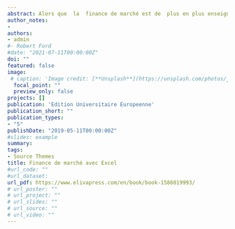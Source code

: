 ```yaml
---
abstract: Alors que  la  finance de marché est de  plus en plus enseignée dans les universités, il manquait encore un manuel de référence, qui guide l’utilisateur  pas à pas  dans le traitement de l’ensemble des modèles de marché. Finance de marché avec Excel vous aidera à mettre en place les différents modèles de gestion de portefeuille et vous permettra grâce à la clarté de son exposition de connaitre les bases de la théorie moderne de portefeuille.Cet ouvrage accompagne l’étudiant en Licence et Master en sciences économiques et de gestion  dans son apprentissage de la finance de marché avec Excel.  
author_notes:
- 
authors:
- admin
#- Robert Ford
#date: "2021-07-11T00:00:00Z"
doi: ""
featured: false
image:
 # caption: 'Image credit: [**Unsplash**](https://unsplash.com/photos/jdD8gXaTZsc)'
  focal_point: ""
  preview_only: false
projects: []
publication: 'Edition Universitaire Europeenne'
publication_short: ""
publication_types:
- "5"
publishDate: "2019-05-11T00:00:00Z"
#slides: example
summary: 
tags:
- Source Themes
title: Finance de marché avec Excel
#url_code: ""
#url_dataset: 
url_pdf: https://www.elivapress.com/en/book/book-1586019993/
# url_poster: ""
# url_project: ""
# url_slides: ""
# url_source: ""
# url_video: ""
---
```


